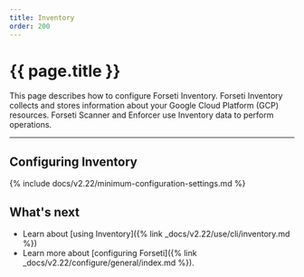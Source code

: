 ```yaml
---
title: Inventory
order: 200
---
```


# {{ page.title }}

This page describes how to configure Forseti Inventory. Forseti
Inventory collects and stores information about your Google Cloud Platform
(GCP) resources. Forseti Scanner and Enforcer use Inventory data to
perform operations.

---

## Configuring Inventory

{% include docs/v2.22/minimum-configuration-settings.md %}

## What's next

* Learn about [using Inventory]({% link _docs/v2.22/use/cli/inventory.md %})
* Learn more about [configuring Forseti]({% link _docs/v2.22/configure/general/index.md %}).
